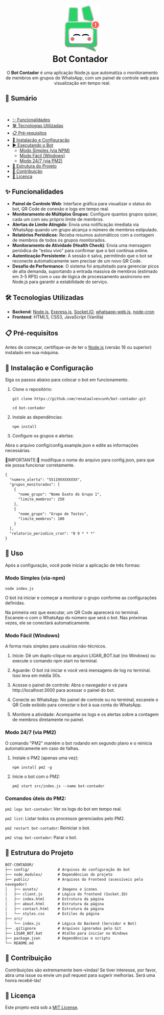 <h1 align="center" id="project_name">
  <br />
  <img src="public/assets/icon-wppbot.png" alt="Logo" width="114px">
  <br />
Bot Contador
  <br />
</h1>

<p align="center">
O <strong>Bot Contador</strong> é uma aplicação Node.js que automatiza o monitoramento de membros em grupos do WhatsApp, com um painel de controle web para visualização em tempo real.
</p>

## 📜 Sumário
  
- [✨ Funcionalidades](#-funcionalidades)
- [🛠️ Tecnologias Utilizadas](#️-tecnologias-utilizadas)
- [📋 Pré-requisitos](#-pré-requisitos)
- [🚀 Instalação e Configuração](#-instalação-e-configuração)
- [▶️ Executando o Bot](#️-executando-o-bot)
  - [Modo Simples (via NPM)](#modo-simples-via-npm)
  - [Modo Fácil (Windows)](#modo-fácil-windows)
  - [Modo 24/7 (via PM2)](#modo-247-via-pm2)
- [📁 Estrutura do Projeto](#-estrutura-do-projeto)
- [💌 Contribuição](#-contribuição)
- [📄 Licença](#-licença)


## ✨ Funcionalidades

-   **Painel de Controle Web**: Interface gráfica para visualizar o status do bot, QR Code de conexão e logs em tempo real.
-   **Monitoramento de Múltiplos Grupos**: Configure quantos grupos quiser, cada um com seu próprio limite de membros.
-   **Alertas de Limite Atingido**: Envia uma notificação imediata via WhatsApp quando um grupo alcança o número de membros estipulado.
-   **Relatórios Periódicos**: Receba resumos automáticos com a contagem de membros de todos os grupos monitorados.
-   **Monitoramento de Atividade (Health Check)**: Envia uma mensagem periódica de "estou vivo" para confirmar que o bot continua online.
-   **Autenticação Persistente**: A sessão é salva, permitindo que o bot se reconecte automaticamente sem precisar de um novo QR Code.
- **Desafio de Performance**: O sistema foi arquitetado para gerenciar picos de alta demanda, suportando a entrada massiva de membros (estimado em 3-5 RPS) com o uso de lógica de processamento assíncrono em Node.js para garantir a estabilidade do serviço.

## 🛠️ Tecnologias Utilizadas

-   **Backend**: [Node.js](https://nodejs.org/), [Express.js](https://expressjs.com/pt-br/), [Socket.IO](https://socket.io/), [whatsapp-web.js](https://github.com/pedroslopez/whatsapp-web.js), [node-cron](https://github.com/node-cron/node-cron)
-   **Frontend**: HTML5, CSS3, JavaScript (Vanilla)

## 📋 Pré-requisitos

Antes de começar, certifique-se de ter o [Node.js](https://nodejs.org/) (versão 16 ou superior) instalado em sua máquina.

## 📐 Instalação e Configuração

Siga os passos abaixo para colocar o bot em funcionamento.

1. Clone o repositório:

    ```
    git clone https://github.com/renataalvescunh/bot-contador.git
    ```
    
    ```
    cd bot-contador
    ```
2. Instale as dependências:

    ```
    npm install
    ```

3. Configure os grupos e alertas:

Abra o arquivo config/config.example.json e edite as informações necessárias. 

🚨IMPORTANTE:🚨 modifique o nome do arquivo para config.json, para que ele possa funcionar corretamente.

```
{
  "numero_alerta": "55119XXXXXXXX",
  "grupos_monitorados": [
    {
      "nome_grupo": "Nome Exato do Grupo 1",
      "limite_membros": 250
    },
    {
      "nome_grupo": "Grupo de Testes",
      "limite_membros": 100
    }
  ],
  "relatorio_periodico_cron": "0 9 * * *"
}
```

## 📌 Uso

Após a configuração, você pode iniciar a aplicação de três formas:

### Modo Simples (via-npm)

    node index.js

O bot irá iniciar e começar a monitorar o grupo conforme as configurações definidas. 

Na primeira vez que executar, um QR Code aparecerá no terminal. Escaneie-o com o WhatsApp do número que será o bot. Nas próximas vezes, ele se conectará automaticamente.

### Modo Fácil (Windows)

A forma mais simples para usuários não-técnicos.

1. Inicie: Dê um duplo-clique no arquivo LIGAR_BOT.bat (no Windows) ou execute o comando npm start no terminal.

2. Aguarde: O bot irá iniciar e você verá mensagens de log no terminal. Isso leva em média 30s.

3. Acesse o painel de controle: Abra o navegador e vá para http://localhost:3000 para acessar o painel do bot.

4. Conecte ao WhatsApp: No painel de controle ou no terminal, escaneie o QR Code exibido para conectar o bot à sua conta do WhatsApp.

5. Monitore a atividade: Acompanhe os logs e os alertas sobre a contagem de membros diretamente no painel.

### Modo 24/7 (via PM2)

O comando "PM2" mantém o bot rodando em segundo plano e o reinicia automaticamente em caso de falhas.

1. Instale o PM2 (apenas uma vez):

    ```
    npm install pm2 -g
    ```

2. Inicie o bot com o PM2:

    ```
    pm2 start src/index.js --name bot-contador
    ```

### Comandos úteis do PM2:

```pm2 logs bot-contador```: Ver os logs do bot em tempo real.

```pm2 list```: Listar todos os processos gerenciados pelo PM2.

```pm2 restart bot-contador```: Reiniciar o bot.

```pm2 stop bot-contador```: Parar o bot.

## 📁 Estrutura do Projeto

```
BOT-CONTADOR/
├── config/             # Arquivos de configuração do bot
├── node_modules/       # Dependências do projeto
├── public/             # Arquivos do Frontend (acessíveis pelo navegador)
│   ├── assets/         # Imagens e ícones
│   ├── client.js       # Lógica do frontend (Socket.IO)
│   ├── index.html      # Estrutura da página
│   ├── about.html      # Estrutura da página
│   ├── contact.html    # Estrutura da página
│   └── styles.css      # Estilos da página
├── src/
│   └── index.js        # Lógica do Backend (Servidor e Bot)
├── .gitignore          # Arquivos ignorados pelo Git
├── LIGAR_BOT.bat       # Atalho para iniciar no Windows
├── package.json        # Dependências e scripts
└── README.md
```

## 💌 Contribuição

Contribuições são extremamente bem-vindas! Se tiver interesse, por favor, abra uma issue ou envie um pull request para sugerir melhorias. Será uma honra recebê-lás! 

## 📄 Licença

Este projeto está sob a [MIT License](LICENSE).


